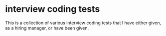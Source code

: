 # interview coding tests

This is a collection of various interview coding tests that I have either given, as a hiring manager, or have been given.
